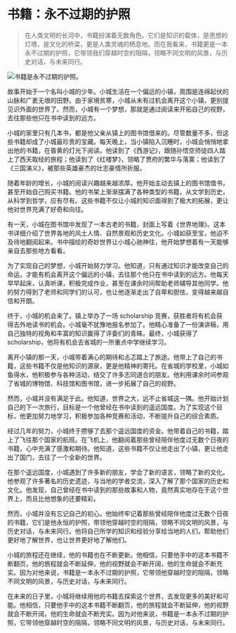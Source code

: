 # 书籍：永不过期的护照

> 在人类文明的长河中，书籍扮演着无数角色。它们是知识的载体，是思想的灯塔，是文化的桥梁，更是人类灵魂的栖息地。而在我看来，书籍更是一本永不过期的护照，它带领我们穿越时空的阻隔，领略不同文明的风景，与历史对话，与未来同行。

![书籍是永不过期的护照。](/images/5465a4260f2b48baaae5748f2eef2c48.jpg)


故事开始于一个名叫小城的少年。小城生活在一个偏远的小镇，周围是连绵起伏的山脉和广袤无垠的田野。由于家境贫寒，小城从未有过机会离开这个小镇，更别提见识外面的世界了。然而，小城有一个梦想，那就是通过阅读来开拓自己的视野，去往那些他只在书中读到的远方。

小城的家里只有几本书，都是他父亲从镇上的图书馆借来的。尽管数量不多，但这些书籍却成了小城最珍贵的宝藏。每天晚上，当小镇陷入沉睡时，小城会悄悄地拿出他的书籍，在昏黄的灯光下阅读。他读到了《西游记》，跟随孙悟空师徒四人踏上了西天取经的旅程；他读到了《红楼梦》，领略了贾府的繁华与落寞；他读到了《三国演义》，被那些英雄豪杰的壮志豪情所折服。

随着年龄的增长，小城的阅读兴趣越来越浓厚。他开始主动去镇上的图书馆借书，甚至开始自己购买书籍。他的书架上渐渐摆满了各种类型的书籍，从文学到历史，从科学到哲学，应有尽有。这些书籍不仅让小城的知识面得到了极大的拓展，更让他对世界充满了好奇和向往。

有一天，小城在图书馆中发现了一本古老的书籍，封面上写着《世界地理》。这本书详细介绍了世界各地的风土人情、自然景观和历史文化。小城如获至宝，他迫不及待地翻阅起来。书中描绘的奇妙世界让小城心驰神往，他开始梦想着有一天能够亲自去那些地方看看。

为了实现自己的梦想，小城开始努力学习。他知道，只有通过知识才能改变自己的命运，才能有机会离开这个偏远的小镇，去往那个他只在书中读到的远方。他每天早早起床，认真听课，积极完成作业，甚至在课余时间帮助老师辅导其他同学。他的努力得到了老师和同学们的认可，也让他逐渐走出了自卑和胆怯，变得越来越自信和开朗。

终于，小城的机会来了。镇上举办了一场 scholarship 竞赛，获胜者将有机会获得去外地读书的机会。小城毫不犹豫地报名参加了。他精心准备了一份演讲稿，用自己独特的视角和丰富的知识赢得了评委们的青睐。最终，小城获得了 scholarship，他将有机会去省城的一所重点中学继续学习。

离开小镇的那一天，小城带着满心的期待和忐忑踏上了旅途。他带上了自己的书籍，这些书籍不仅是他知识的源泉，更是他精神的寄托。在省城的学校里，小城如鱼得水，他积极参与各种活动，结交了许多志同道合的朋友。他利用课余时间参观了省城的博物馆、科技馆和图书馆，进一步拓展了自己的视野。

然而，小城并没有满足于此。他知道，世界之大，远不止省城这一隅。他开始计划自己的下一次旅行，目标是一个他曾经在书中读到的遥远国度。为了实现这个目标，他更加努力地学习，积极参加各种竞赛和活动，不断提升自己的综合素质。

经过几年的努力，小城终于攒够了去那个遥远国度的资金。他带着自己的书籍，踏上了飞往那个国家的航班。在飞机上，他翻阅着那些曾经陪伴他度过无数个日夜的书籍，心中充满了感激和期待。他知道，这些书籍不仅让他走出了小镇，更让他走出了国门，去往了一个全新的世界。

在那个遥远国度，小城遇到了许多新的朋友，学会了新的语言，领略了新的文化。他参观了许多著名的历史遗迹，与当地的学者交流，深入了解了那个国家的历史和文化。他发现，自己曾经在书中读到的那些故事和人物，竟然真实地存在于这个世界上，而且比他想象的还要精彩。

然而，小城并没有忘记自己的初心。他始终牢记着那些曾经陪伴他度过无数个日夜的书籍，它们是他永恒的护照，带领他穿越时空的阻隔，领略不同文明的风景，与历史对话，与未来同行。他将自己所学的知识和经验分享给当地的人们，帮助他们更好地了解世界，也让世界更好地了解他们。

小城的旅程还在继续，他的书籍也在不断更新。他相信，只要他手中的这本书籍不断翻页，他的旅程就会不断延伸，他的视野就会不断开阔，他的生命就会不断充实。因为对他来说，书籍是一本永不过期的护照，它带领他穿越时空的阻隔，领略不同文明的风景，与历史对话，与未来同行。

在未来的日子里，小城将继续用他的书籍去探索这个世界，去发现更多的美好和可能。他相信，只要他手中的这本书籍不断翻页，他的旅程就会不断延伸，他的视野就会不断开阔，他的生命就会不断充实。因为对他来说，书籍是一本永不过期的护照，它带领他穿越时空的阻隔，领略不同文明的风景，与历史对话，与未来同行。